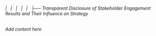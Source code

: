###### |   |   |   |   |   ├── Transparent Disclosure of Stakeholder Engagement Results and Their Influence on Strategy

*Add content here*